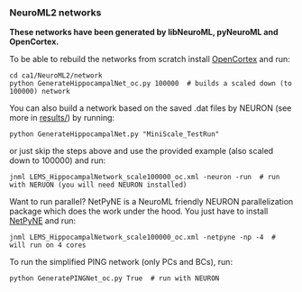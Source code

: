 ### NeuroML2 networks

**These networks have been generated by libNeuroML, pyNeuroML and OpenCortex.**

To be able to rebuild the networks from scratch install [OpenCortex](https://github.com/OpenSourceBrain/OpenCortex) and run:

    cd ca1/NeuroML2/network
    python GenerateHippocampalNet_oc.py 100000  # builds a scaled down (to 100000) network

You can also build a network based on the saved .dat files by NEURON (see more in [results/](https://github.com/mbezaire/ca1/tree/development/results/MiniScale_TestRun)) by running:

    python GenerateHippocampalNet.py "MiniScale_TestRun"
    
or just skip the steps above and use the provided example (also scaled down to 100000) and run:

    jnml LEMS_HippocampalNetwork_scale100000_oc.xml -neuron -run  # run with NERUON (you will need NEURON installed) 
    
Want to run parallel? NetPyNE is a NeuroML friendly NEURON parallelization package which does the work under the hood.
You just have to install [NetPyNE](https://github.com/Neurosim-lab/netpyne) and run:

    jnml LEMS_HippocampalNetwork_scale100000_oc.xml -netpyne -np -4  # will run on 4 cores
    
To run the simplified PING network (only PCs and BCs), run:

    python GeneratePINGNet_oc.py True  # run with NEURON
